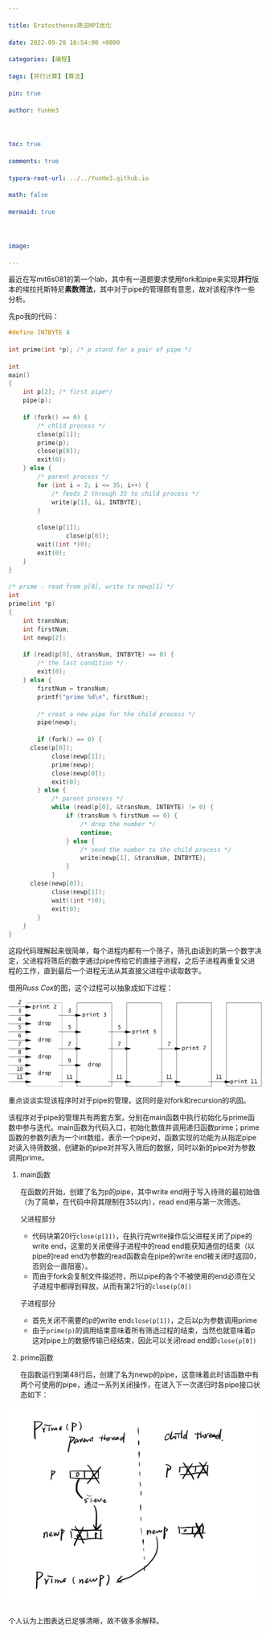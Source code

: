 ```yaml
---

title: Eratosthenes筛法MPI优化

date: 2022-09-28 16:54:00 +0800

categories: [编程]

tags: [并行计算] [算法]

pin: true

author: YunHe3



toc: true

comments: true

typora-root-url: ../../YunHe3.github.io

math: false

mermaid: true



image:

---
```




最近在写mit6s081的第一个lab，其中有一道题要求使用fork和pipe来实现**并行**版本的埃拉托斯特尼**素数筛法**，其中对于pipe的管理颇有意思，故对该程序作一些分析。

先po我的代码：

```c
#define INTBYTE 4

int prime(int *p); /* p stand for a pair of pipe */

int
main()
{
	int p[2]; /* first pipe*/
    pipe(p);

    if (fork() == 0) {
        /* chlid process */
        close(p[1]);
        prime(p);
        close(p[0]);
        exit(0);
    } else {
        /* parent process */
        for (int i = 2; i <= 35; i++) {
            /* feeds 2 through 35 to child process */
            write(p[1], &i, INTBYTE);
        }

        close(p[1]);
				close(p[0]);
        wait((int *)0);
        exit(0);
    }
}

/* prime - read from p[0], write to newp[1] */
int 
prime(int *p)
{
	int transNum;
	int firstNum;
	int newp[2];

	if (read(p[0], &transNum, INTBYTE) == 0) {
		/* the last condition */
		exit(0);
	} else {
		firstNum = transNum;
		printf("prime %d\n", firstNum);

		/* creat a new pipe for the child process */
		pipe(newp);

		if (fork() == 0) {
      close(p[0]);
			close(newp[1]);
			prime(newp);
			close(newp[0]);
			exit(0);
		} else {
			/* parent process */
			while (read(p[0], &transNum, INTBYTE) != 0) {
				if (transNum % firstNum == 0) {
					/* drop the number */
					continue;
				} else {
					/* send the number to the child process */
					write(newp[1], &transNum, INTBYTE);
				}
			}
      close(newp[0]);
			close(newp[1]);
			wait((int *)0);
			exit(0);
		}
	}
}
```

这段代码理解起来很简单，每个进程内都有一个筛子，筛孔由读到的第一个数字决定，父进程将筛后的数字通过pipe传给它的直接子进程，之后子进程再重复父进程的工作，直到最后一个进程无法从其直接父进程中读取数字。

借用*Russ Cox*的图，这个过程可以抽象成如下过程：

![sieve](/assets/blog_res/2022-09-28-sievePrimeMPI.assets/sieve.gif)



重点谈谈实现该程序时对于pipe的管理，这同时是对fork和recursion的巩固。

该程序对于pipe的管理共有两套方案，分别在main函数中执行初始化与prime函数中参与迭代。main函数为代码入口，初始化数值并调用递归函数prime；prime函数的参数列表为一个int数组，表示一个pipe对，函数实现的功能为从指定pipe对读入待筛数据，创建新的pipe对并写入筛后的数据，同时以新的pipe对为参数调用prime。

1. main函数

   在函数的开始，创建了名为p的pipe，其中write end用于写入待筛的最初始值（为了简单，在代码中将其限制在35以内），read end用与第一次筛选。

   父进程部分

   * 代码块第20行```close(p[1])```，在执行完write操作后父进程关闭了pipe的write end，这里的关闭使得子进程中的read end能获知通信的结束（以pipe的read end为参数的read函数会在pipe的write end被关闭时返回0，否则会一直阻塞）。
   * 而由于fork会复制文件描述符，所以pipe的各个不被使用的end必须在父子进程中都得到释放，从而有第21行的```close(p[0])```

   子进程部分

   * 首先关闭不需要的p的write end```close(p[1])```，之后以p为参数调用prime
   * 由于```prime(p)```的调用结束意味着所有筛选过程的结束，当然也就意味着p这对pipe上的数据传输已经结束，因此可以关闭read end即```close(p[0])```

2. prime函数

   在函数运行到第48行后，创建了名为newp的pipe，这意味着此时该函数中有两个可使用的pipe，通过一系列关闭操作，在进入下一次递归时各pipe接口状态如下：

![image-20220928210748311](/assets/blog_res/2022-09-28-sievePrimeMPI.assets/pipe.jpg)

个人认为上图表达已足够清晰，故不做多余解释。

